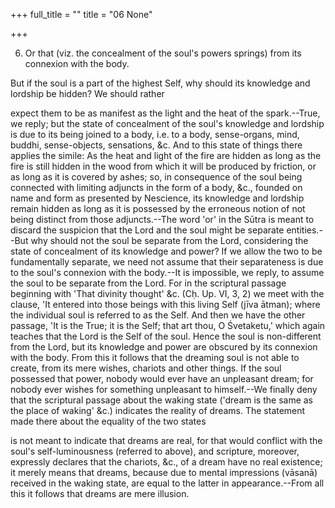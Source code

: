 +++
full_title = ""
title = "06 None"

+++


6. Or that (viz. the concealment of the soul's powers springs) from its connexion with the body.

But if the soul is a part of the highest Self, why should its knowledge and lordship be hidden? We should rather

expect them to be as manifest as the light and the heat of the spark.--True, we reply; but the state of concealment of the soul's knowledge and lordship is due to its being joined to a body, i.e. to a body, sense-organs, mind, buddhi, sense-objects, sensations, &c. And to this state of things there applies the simile: As the heat and light of the fire are hidden as long as the fire is still hidden in the wood from which it will be produced by friction, or as long as it is covered by ashes; so, in consequence of the soul being connected with limiting adjuncts in the form of a body, &c., founded on name and form as presented by Nescience, its knowledge and lordship remain hidden as long as it is possessed by the erroneous notion of not being distinct from those adjuncts.--The word 'or' in the Sūtra is meant to discard the suspicion that the Lord and the soul might be separate entities.--But why should not the soul be separate from the Lord, considering the state of concealment of its knowledge and power? If we allow the two to be fundamentally separate, we need not assume that their separateness is due to the soul's connexion with the body.--It is impossible, we reply, to assume the soul to be separate from the Lord. For in the scriptural passage beginning with 'That divinity thought' &c. (Cḥ. Up. VI, 3, 2) we meet with the clause, 'It entered into those beings with this living Self (jīva ātman); where the individual soul is referred to as the Self. And then we have the other passage, 'It is the True; it is the Self; that art thou, O Śvetaketu,' which again teaches that the Lord is the Self of the soul. Hence the soul is non-different from the Lord, but its knowledge and power are obscured by its connexion with the body. From this it follows that the dreaming soul is not able to create, from its mere wishes, chariots and other things. If the soul possessed that power, nobody would ever have an unpleasant dream; for nobody ever wishes for something unpleasant to himself.--We finally deny that the scriptural passage about the waking state ('dream is the same as the place of waking' &c.) indicates the reality of dreams. The statement made there about the equality of the two states

is not meant to indicate that dreams are real, for that would conflict with the soul's self-luminousness (referred to above), and scripture, moreover, expressly declares that the chariots, &c., of a dream have no real existence; it merely means that dreams, because due to mental impressions (vāsanā) received in the waking state, are equal to the latter in appearance.--From all this it follows that dreams are mere illusion.

